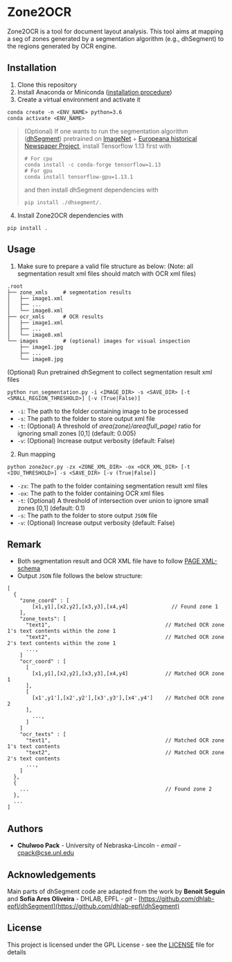 
# Zone2OCR
Zone2OCR is a tool for document layout analysis. This tool aims at mapping a seg of zones generated by a segmentation algorithm (e.g., dhSegment) to the regions generated by OCR engine.


## Installation
1. Clone this repository
2. Install Anaconda or Miniconda ([installation procedure](https://docs.anaconda.com/anaconda/install/]))
3. Create a virtual environment and activate it
```
conda create -n <ENV_NAME> python=3.6
conda activate <ENV_NAME>
```

> (Optional) If one wants to run the segmentation algorithm ([dhSegment](https://github.com/dhlab-epfl/dhSegment)) pretrained on [ImageNet](http://www.image-net.org/) + [Europeana historical Newspaper Project](https://www.primaresearch.org/datasets/ENP), install Tensorflow 1.13 first with
> ```
> # For cpu
> conda install -c conda-forge tensorflow=1.13
> # For gpu
> conda install tensorflow-gpu=1.13.1
> ```
> and then install dhSegment dependencies with
> ```
> pip install ./dhsegment/.
> ```

4. Install Zone2OCR dependencies with
```
pip install .
```

## Usage
1. Make sure to prepare a valid file structure as below: 
(Note: all segmentation result xml files should match with OCR xml files)
```
.root
├── zone_xmls     # segmentation results
│   ├── image1.xml  
│   ├── ...
│   └── image8.xml
├── ocr_xmls      # OCR results
│   ├── image1.xml  
│   ├── ...
│   └── image8.xml
└── images        # (optional) images for visual inspection
    ├── image1.jpg  
    ├── ...
    └── image8.jpg
```
(Optional) Run pretrained dhSegment to collect segmentation result xml files
```
python run_segmentation.py -i <IMAGE_DIR> -s <SAVE_DIR> [-t <SMALL_REGION_THRESHOLD>] [-v (True|False)]
```
* `-i`: The path to the folder containing image to be processed
* `-s`: The path to the folder to store output xml file
* `-t`: (Optional) A threshold of *area(zone)/area(full_page)* ratio for ignoring small zones [0,1] (default: 0.005)
* `-v`: (Optional) Increase output verbosity (default: False) 

2. Run mapping
```
python zone2ocr.py -zx <ZONE_XML_DIR> -ox <OCR_XML_DIR> [-t <IOU_THRESHOLD>] -s <SAVE_DIR> [-v (True|False)]
```
* `-zx`: The path to the folder containing segmentation result xml files
* `-ox`: The path to the folder containing OCR xml files
* `-t`: (Optional) A threshold of intersection over union to ignore small zones [0,1] (default: 0.1)
* `-s`: The path to the folder to store output `JSON` file
* `-v`: (Optional) Increase output verbosity (default: False) 

## Remark
* Both segmentation result and OCR XML file have to follow [PAGE XML-schema](https://www.primaresearch.org/tools/PAGELibraries)
* Output `JSON` file follows the below structure:
```
[
  {
    "zone_coord" : [
    	[x1,y1],[x2,y2],[x3,y3],[x4,y4]              // Found zone 1
    ],
    "zone_texts": [                               
      "text1",                                     // Matched OCR zone 1's text contents within the zone 1
      "text2",                                     // Matched OCR zone 2's text contents within the zone 1
      ...,
    ]
    "ocr_coord" : [
      [
        [x1,y1],[x2,y2],[x3,y3],[x4,y4]            // Matched OCR zone 1
      ],
      [
        [x1',y1'],[x2',y2'],[x3',y3'],[x4',y4']    // Matched OCR zone 2
      ],
        ...,
      ]
    ]
    "ocr_texts" : [
      "text1",                                     // Matched OCR zone 1's text contents
      "text2",                                     // Matched OCR zone 2's text contents
      ...,
    ]
  },
  {
    ...                                            // Found zone 2
  },
  ...
]
```

## Authors
- **Chulwoo Pack** - University of Nebraska-Lincoln - _email_ - [cpack@cse.unl.edu](mailto:cpack@cse.unl.edu)

## Acknowledgements
Main parts of dhSegment code are adapted from the work by
**Benoit Seguin** and **Sofia Ares Oliveira** - DHLAB, EPFL - _git_ - [https://github.com/dhlab-epfl/dhSegment](https://github.com/dhlab-epfl/dhSegment)

## License
This project is licensed under the GPL License - see the [LICENSE](/LICENSE) file for details